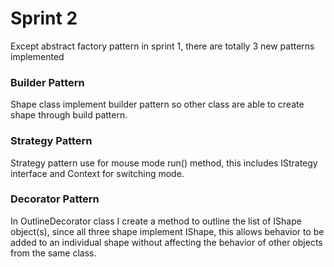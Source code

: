 # Sprint 2
Except abstract factory pattern in sprint 1, there are totally 3 new patterns implemented

### Builder Pattern
Shape class implement builder pattern so other class are able to create shape through build pattern.
### Strategy Pattern
Strategy pattern use for mouse mode run() method, this includes IStrategy interface and Context for switching mode.

### Decorator Pattern
In OutlineDecorator class I create a method to outline the list of IShape object(s), since all three shape implement IShape, this allows behavior to be added to an individual shape without affecting the behavior of other objects from the same class.

